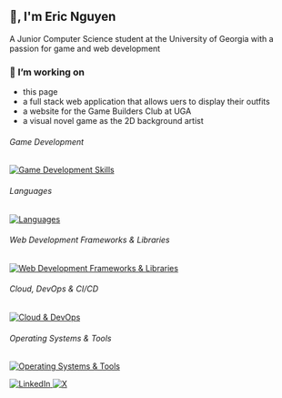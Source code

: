 ## 👋, I'm Eric Nguyen
A Junior Computer Science student at the University of Georgia with a passion for game and web development

### 🔭 I’m working on
- this page 
- a full stack web application that allows uers to display their outfits
- a website for the Game Builders Club at UGA
- a visual novel game as the 2D background artist

###### Game Development 
[![Game Development Skills](https://skillicons.dev/icons?i=godot,blender)](https://skillicons.dev)

###### Languages 
[![Languages](https://skillicons.dev/icons?i=c,py,js,html,css,java)](https://skillicons.dev)

###### Web Development Frameworks & Libraries
[![Web Development Frameworks & Libraries](https://skillicons.dev/icons?i=nextjs,nodejs,react,tailwind)](https://skillicons.dev)

###### Cloud, DevOps & CI/CD
[![Cloud & DevOps](https://skillicons.dev/icons?i=docker,kubernetes,terraform,jenkins)](https://skillicons.dev)

###### Operating Systems & Tools
[![Operating Systems & Tools](https://skillicons.dev/icons?i=linux,debian,vscode,eclipse,emacs,figma,latex,obsidian)](https://skillicons.dev)

<div display="flex">
  <a href="https://www.linkedin.com/in/eric-o-nguyen//">
    <img src="https://img.shields.io/badge/linkedin-%230077B5.svg?style=for-the-badge&logo=linkedin&logoColor=white" alt="LinkedIn"/>
  </a>
  <a href="https://x.com/Ortiducal">
    <img src="https://img.shields.io/badge/Ortiducal-%231DA1F2.svg?style=for-the-badge&logo=X&logoColor=black" alt="X"/>
    </a>
</div>